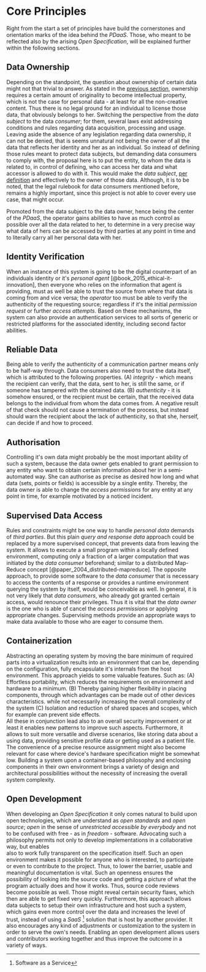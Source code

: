 Core Principles
==========================================



Right from the start a set of principles have build the cornerstones and orientation marks of
the idea behind the *PDaaS*. Those, who meant to be reflected also by the arising *Open 
Specification*, will be explained further within the following sections.



## Data Ownership

Depending on the standpoint, the question about ownership of certain data might not that trivial to 
answer. As stated in the [previous section](#digital-identity-personal-data-and-ownership), 
ownership requires a certain amount of originality to become intellectual property, which is not the
case for personal data - at least for all the non-creative content. Thus there is no legal ground 
for an individual to license those data, that obviously belongs to her. Switching the perspective 
from the *data subject* to the data *consumer*; for them, several laws exist addressing conditions 
and rules regarding data acquisition, processing and usage.
Leaving aside the absence of any legislation regarding data ownership, it can not be denied, that
is seems unnatural not being the owner of all the data that reflects her identity and her as an 
individual. So instead of defining those rules meant to protect data subjects, but demanding data 
consumers to comply with, the proposal here is to put the entity, to whom the data is related to, in 
control of defining, who can access her data and what accessor is allowed to do with it. This would 
make the *data subject*, [per definition](#def-ownership) and effectively to the owner of those 
data. Although, it is to be noted, that the legal rulebook for data consumers mentioned before, 
remains a highly important, since this project is not able to cover every use case, that might 
occur.

Promoted from the data subject to the data owner, hence being the center of the *PDaaS*, the operator 
gains abilities to have as much control as possible over all the data related to her, to determine 
in a very precise way what data of hers can be accessed by third parties at any point in time and to 
literally carry all her personal data with her. 



## Identity Verification

When an instance of this system is going to be the digital counterpart of an individuals identity or 
it's *personal agent* [@book_2015_ethical-it-innovation], then everyone who relies on the 
information that agent is providing, must as well be able to trust the source from where that data 
is coming from and vice versa; the *operator* too must be able to verify the authenticity
of the requesting source; regardless if it's the initial *permission request* or further 
*access attempts*.
Based on these mechanisms, the system can also provide an authentication services to all sorts of 
generic or restricted platforms for the associated identity, including second factor abilities.



## Reliable Data

Being able to verify the authenticity of a communication partner means only to be half-way through.
Data consumers also need to trust the data itself, which is attributed to the following properties. 
(A) *integrity* - which means the recipient can verify, that the data, sent to her, is still the 
same, or if someone has tampered with the obtained data. (B) *authenticity* - it is somehow ensured, 
or the recipient must be certain, that the received data belongs to the individual from whom the 
data comes from.
A negative result of that check should not cause a termination of the process, but instead should 
warn the recipient about the lack of authenticity, so that she, herself, can decide if and how to 
proceed. 
 


## Authorisation

Controlling it's own data might probably be the most important ability of such a system, because the 
data owner gets enabled to grant permission to any entity who want to obtain certain information 
about her in a semi-automated way. She can authorise as precise as desired how long and what data 
(sets, points or fields) is accessible by a single entity. Thereby, the data owner is able to change 
the *access permissions* for any entity at any point in time, for example motivated by a noticed 
incident. 



## Supervised Data Access

Rules and constraints might be one way to handle *personal data* demands of *third parties*.
But this plain *query and response data* approach could be replaced by a more supervised concept, 
that prevents data from leaving the system. It allows to execute a small program within a locally 
defined environment, computing  only a fraction of a larger computation that was initiated by 
the *data consumer* beforehand; similar to a distributed Map-Reduce concept 
[@paper_2004_distributed-mapreduce]. The opposite approach, to provide some software to the *data 
consumer* that is necessary to access the contents of a response or provides a runtime environment
querying the system by itself, would be conceivable as well.
In general, it is not very likely that *data consumers*, who already got granted certain access, 
would renounce their privileges. Thus it is vital that the *data owner* is the one who is able of 
cancel the *access permissions* or applying appropriate changes. Supervising methods provide an 
appropriate ways to make data available to those who are eager to consume them. 



## Containerization

Abstracting an operating system by moving the bare minimum of required parts into a virtualization
results into an environment that can be, depending on the configuration, fully encapsulate it's 
internals from the host environment. This approach yields to some valuable features. Such as:
(A) Effortless portability, which reduces the requirements on environment and hardware to a minimum.
(B) Thereby gaining higher flexibility in placing components, through which advantages can be made
    out of other devices characteristics.
    while not necessarily increasing the overall complexity of the system
(C) Isolation and reduction of shared spaces and scopes, which for example can prevent side effects.  
All these in conjunction lead also to an overall security improvement or at least it enables new 
patterns to improve such aspects. Furthermore, it allows to suit more versatile and diverse 
scenarios, like storing data about a using data, providing sensitive profile data or getting used as 
a patient file. The convenience of a precise resource assignment might also become relevant for case 
where device's hardware specification might be somewhat low.
Building a system upon a container-based philosophy and enclosing components in their own 
environment brings a variety of design and architectural possibilities without the necessity of 
increasing the overall system complexity.



## Open Development

When developing an *Open Specification* it only comes natural to build upon open technologies, 
which are understand as *open standards* and *open source*; *open* in the sense of *unrestricted 
accessible by everybody* and not to be confused with free - as in *freedom* - software. Advocating 
such a philosophy permits not only to develop implementations in a collaborative way, but enables  
also to work fully transparent on the specification itself. Such an open environment makes it 
possible for anyone who is interested, to participate or even to contribute to the 
project. Thus, to lower the barrier, usable and meaningful documentation is vital. Such an openness 
ensures the possibility of looking into the source code and getting a picture of what the program 
actually does and how it works. Thus, source code reviews become possible as well. Those might 
reveal certain security flaws, which then are able to get fixed very quickly.
Furthermore, this approach allows data subjects to setup their own infrastructure and host such a 
system, which gains even more control over the data and increases the level of trust, instead of 
using a *SaaS* [^app_saas] solution that is host by another provider. It also encourages any kind of 
adjustments or customization to the system in order to serve the own's needs.
Enabling an open development allows users and contributors working together and thus improve the 
outcome in a variety of ways.  



[^app_saas]: Software as a Service
